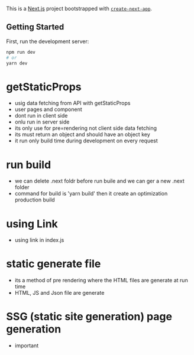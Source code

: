 This is a [Next.js](https://nextjs.org/) project bootstrapped with [`create-next-app`](https://github.com/vercel/next.js/tree/canary/packages/create-next-app).

## Getting Started

First, run the development server:

```bash
npm run dev
# or
yarn dev
```
# getStaticProps
- usig data fetching from API with getStaticProps
- user pages and component
- dont run in client side 
- onlu run in server side 
- its only use for pre=rendering not client side data fetching
- its must return an object and should have an object key 
- it run only build time during development on every request

# run build
- we can delete .next foldr before run buile and we can ger a new .next folder
- command for build is 'yarn build' then it create an optimization production build
# using Link 
- using link in index.js
# static generate file
- its a method of pre rendering where the HTML files are generate at run time
- HTML, JS and Json file are generate

# SSG (static site generation) page generation
- important



